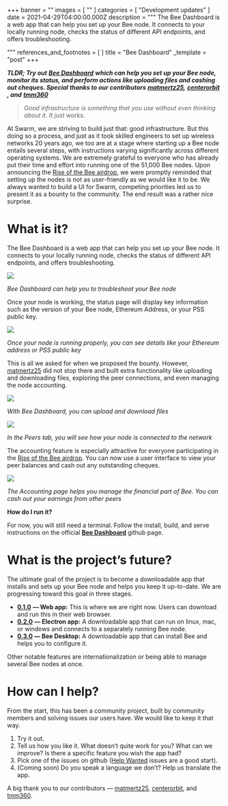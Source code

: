 +++
banner = ""
images = [ "" ]
categories = [ "Development updates" ]
date = 2021-04-29T04:00:00.000Z
description = """
The Bee Dashboard is a web app that can help you set up your Bee node. It connects to your locally running node, checks the status of different API endpoints, and offers troubleshooting.

"""
references_and_footnotes = [ ]
title = "Bee Dashboard"
_template = "post"
+++

**_TLDR; Try out_** [**_Bee Dashboard_**](https://github.com/ethersphere/bee-dashboard) **_which can help you set up your Bee node, monitor its status, and perform actions like uploading files and cashing out cheques. Special thanks to our contributors_** [**_matmertz25_**](https://github.com/matmertz25)**_,_** [**_centerorbit_**](https://github.com/centerorbit) **_, and_** [**_tmm360_**](https://github.com/tmm360)

> _Good infrastructure is something that you use without even thinking about it. It just works._

At Swarm, we are striving to build just that: good infrastructure. But this doing so a process, and just as it took skilled engineers to set up wireless networks 20 years ago, we too are at a stage where starting up a Bee node entails several steps, with instructions varying significantly across different operating systems. We are extremely grateful to everyone who has already put their time and effort into running one of the 51,000 Bee nodes. Upon announcing the [Rise of the Bee airdrop](https://medium.com/ethereum-swarm/swarm-is-airdropping-1-000-000-bzz-bd3b706918d3), we were promptly reminded that setting up the nodes is not as user-friendly as we would like it to be. We always wanted to build a UI for Swarm, competing priorities led us to present it as a bounty to the community. The end result was a rather nice surprise.

# What is it?

The Bee Dashboard is a web app that can help you set up your Bee node. It connects to your locally running node, checks the status of different API endpoints, and offers troubleshooting.

![](/uploads/1-7.webp)

_Bee Dashboard can help you to troubleshoot your Bee node_

Once your node is working, the status page will display key information such as the version of your Bee node, Ethereum Address, or your PSS public key.

![](/uploads/2-8.png)

_Once your node is running properly, you can see details like your Ethereum address or PSS public key_

This is all we asked for when we proposed the bounty. However, [matmertz25](https://github.com/matmertz25) did not stop there and built extra functionality like uploading and downloading files, exploring the peer connections, and even managing the node accounting.

![](/uploads/3-5.png)

_With Bee Dashboard, you can upload and download files_

![](/uploads/4-6.png)

_In the Peers tab, you will see how your node is connected to the network_

The accounting feature is especially attractive for everyone participating in the [Rise of the Bee airdrop](https://medium.com/ethereum-swarm/swarm-is-airdropping-1-000-000-bzz-bd3b706918d3). You can now use a user interface to view your peer balances and cash out any outstanding cheques.

![](/uploads/5-4.png)

_The Accounting page helps you manage the financial part of Bee. You can cash out your earnings from other peers_

**How do I run it?**

For now, you will still need a terminal. Follow the install, build, and serve instructions on the official [**Bee Dashboard**](https://github.com/ethersphere/bee-dashboard#install--build) github page.

# What is the project’s future?

The ultimate goal of the project is to become a downloadable app that installs and sets up your Bee node and helps you keep it up-to-date. We are progressing toward this goal in three stages.

- [**0.1.0**](https://github.com/ethersphere/bee-dashboard/milestone/1) **— Web app:** This is where we are right now. Users can download and run this in their web browser.
- [**0.2.0**](https://github.com/ethersphere/bee-dashboard/milestone/2) **— Electron app:** A downloadable app that can run on linux, mac, or windows and connects to a separately running Bee node.
- [**0.3.0**](https://github.com/ethersphere/bee-dashboard/milestone/2) **— Bee Desktop:** A downloadable app that can install Bee and helps you to configure it.

Other notable features are internationalization or being able to manage several Bee nodes at once.

# How can I help?

From the start, this has been a community project, built by community members and solving issues our users have. We would like to keep it that way.

1. Try it out.
2. Tell us how you like it. What doesn’t quite work for you? What can we improve? Is there a specific feature you wish the app had?
3. Pick one of the issues on github ([Help Wanted](https://github.com/ethersphere/bee-dashboard/issues?q=is%3Aissue+is%3Aopen+label%3A%22help+wanted%22) issues are a good start).
4. (Coming soon) Do you speak a language we don’t? Help us translate the app.

A big thank you to our contributors — [matmertz25](https://github.com/matmertz25), [centerorbit](https://github.com/centerorbit), and [tmm360](https://github.com/tmm360).
